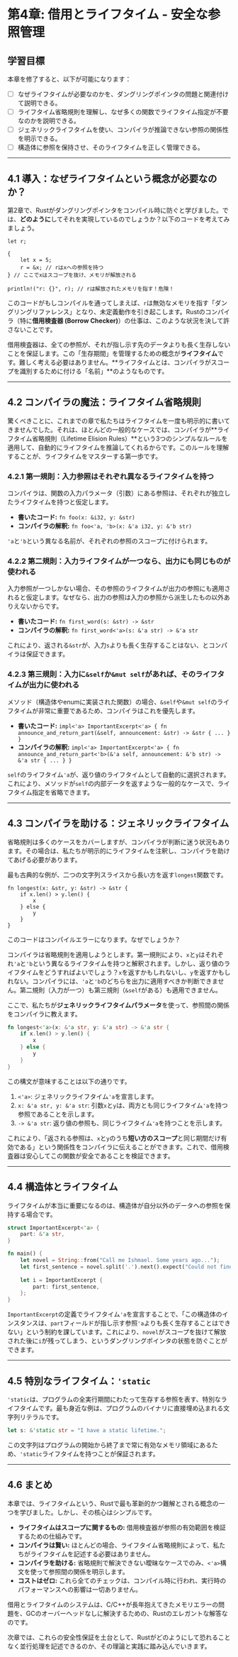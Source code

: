 # 第4章: 借用とライフタイム - 安全な参照管理

## 学習目標
本章を修了すると、以下が可能になります：
- [ ] なぜライフタイムが必要なのかを、ダングリングポインタの問題と関連付けて説明できる。
- [ ] ライフタイム省略規則を理解し、なぜ多くの関数でライフタイム指定が不要なのかを説明できる。
- [ ] ジェネリックライフタイムを使い、コンパイラが推論できない参照の関係性を明示できる。
- [ ] 構造体に参照を保持させ、そのライフタイムを正しく管理できる。

---

## 4.1 導入：なぜライフタイムという概念が必要なのか？

第2章で、Rustがダングリングポインタをコンパイル時に防ぐと学びました。では、**どのように**してそれを実現しているのでしょうか？以下のコードを考えてみましょう。

```rust,ignore
let r;

{
    let x = 5;
    r = &x; // rはxへの参照を持つ
} // ここでxはスコープを抜け、メモリが解放される

println!("r: {}", r); // rは解放されたメモリを指す！危険！
```

このコードがもしコンパイルを通ってしまえば、`r`は無効なメモリを指す「ダングリングリファレンス」となり、未定義動作を引き起こします。Rustのコンパイラ（特に**借用検査器 (Borrow Checker)**）の仕事は、このような状況を決して許さないことです。

借用検査器は、全ての参照が、それが指し示す先のデータよりも長く生存しないことを保証します。この「生存期間」を管理するための概念が**ライフタイム**です。難しく考える必要はありません。**ライフタイムとは、コンパイラがスコープを識別するために付ける「名前」**のようなものです。

---

## 4.2 コンパイラの魔法：ライフタイム省略規則

驚くべきことに、これまでの章で私たちはライフタイムを一度も明示的に書いてきませんでした。それは、ほとんどの一般的なケースでは、コンパイラが**ライフタイム省略規則（Lifetime Elision Rules）**という3つのシンプルなルールを適用して、自動的にライフタイムを推論してくれるからです。このルールを理解することが、ライフタイムをマスターする第一歩です。

### 4.2.1 第一規則：入力参照はそれぞれ異なるライフタイムを持つ

コンパイラは、関数の入力パラメータ（引数）にある参照は、それぞれが独立したライフタイムを持つと仮定します。

- **書いたコード:** `fn foo(x: &i32, y: &str)`
- **コンパイラの解釈:** `fn foo<'a, 'b>(x: &'a i32, y: &'b str)`

`'a`と`'b`という異なる名前が、それぞれの参照のスコープに付けられます。

### 4.2.2 第二規則：入力ライフタイムが一つなら、出力にも同じものが使われる

入力参照が一つしかない場合、その参照のライフタイムが出力の参照にも適用されると仮定します。なぜなら、出力の参照は入力の参照から派生したもの以外ありえないからです。

- **書いたコード:** `fn first_word(s: &str) -> &str`
- **コンパイラの解釈:** `fn first_word<'a>(s: &'a str) -> &'a str`

これにより、返される`&str`が、入力`s`よりも長く生存することはない、とコンパイラは保証できます。

### 4.2.3 第三規則：入力に`&self`か`&mut self`があれば、そのライフタイムが出力に使われる

メソッド（構造体やenumに実装された関数）の場合、`&self`や`&mut self`のライフタイムが非常に重要であるため、コンパイラはこれを優先します。

- **書いたコード:** `impl<'a> ImportantExcerpt<'a> { fn announce_and_return_part(&self, announcement: &str) -> &str { ... } }`
- **コンパイラの解釈:** `impl<'a> ImportantExcerpt<'a> { fn announce_and_return_part<'b>(&'a self, announcement: &'b str) -> &'a str { ... } }`

`self`のライフタイム`'a`が、返り値のライフタイムとして自動的に選択されます。これにより、メソッドが`self`の内部データを返すような一般的なケースで、ライフタイム指定を省略できます。

---

## 4.3 コンパイラを助ける：ジェネリックライフタイム

省略規則は多くのケースをカバーしますが、コンパイラが判断に迷う状況もあります。その場合は、私たちが明示的にライフタイムを注釈し、コンパイラを助けてあげる必要があります。

最も古典的な例が、二つの文字列スライスから長い方を返す`longest`関数です。

```rust,compile_fail
fn longest(x: &str, y: &str) -> &str {
    if x.len() > y.len() {
        x
    } else {
        y
    }
}
```

このコードはコンパイルエラーになります。なぜでしょうか？

コンパイラは省略規則を適用しようとします。第一規則により、`x`と`y`はそれぞれ`'a`と`'b`という異なるライフタイムを持つと解釈されます。しかし、返り値のライフタイムをどうすればよいでしょう？`x`を返すかもしれないし、`y`を返すかもしれない。コンパイラには、`'a`と`'b`のどちらを出力に適用すべきか判断できません。第二規則（入力が一つ）も第三規則（`&self`がある）も適用できません。

ここで、私たちが**ジェネリックライフタイムパラメータ**を使って、参照間の関係をコンパイラに教えます。

```rust
fn longest<'a>(x: &'a str, y: &'a str) -> &'a str {
    if x.len() > y.len() {
        x
    } else {
        y
    }
}
```

この構文が意味することは以下の通りです。

1.  `<'a>`: ジェネリックライフタイム`'a`を宣言します。
2.  `x: &'a str, y: &'a str`: 引数`x`と`y`は、両方とも同じライフタイム`'a`を持つ参照であることを示します。
3.  `-> &'a str`: 返り値の参照も、同じライフタイム`'a`を持つことを示します。

これにより、「返される参照は、`x`と`y`のうち**短い方のスコープ**と同じ期間だけ有効である」という関係性をコンパイラに伝えることができます。これで、借用検査器は安心してこの関数が安全であることを検証できます。

---

## 4.4 構造体とライフタイム

ライフタイムが本当に重要になるのは、構造体が自分以外のデータへの参照を保持する場合です。

```rust
struct ImportantExcerpt<'a> {
    part: &'a str,
}

fn main() {
    let novel = String::from("Call me Ishmael. Some years ago...");
    let first_sentence = novel.split('.').next().expect("Could not find a '.'");
    
    let i = ImportantExcerpt {
        part: first_sentence,
    };
}
```

`ImportantExcerpt`の定義でライフタイム`'a`を宣言することで、「この構造体のインスタンスは、`part`フィールドが指し示す参照`'a`よりも長く生存することはできない」という制約を課しています。これにより、`novel`がスコープを抜けて解放された後に`i`が残ってしまう、というダングリングポインタの状態を防ぐことができます。

---

## 4.5 特別なライフタイム：`'static`

`'static`は、プログラムの全実行期間にわたって生存する参照を表す、特別なライフタイムです。最も身近な例は、プログラムのバイナリに直接埋め込まれる文字列リテラルです。

```rust
let s: &'static str = "I have a static lifetime.";
```

この文字列はプログラムの開始から終了まで常に有効なメモリ領域にあるため、`'static`ライフタイムを持つことが保証されます。

---

## 4.6 まとめ

本章では、ライフタイムという、Rustで最も革新的かつ難解とされる概念の一つを学びました。しかし、その核心はシンプルです。

- **ライフタイムはスコープに関するもの:** 借用検査器が参照の有効範囲を検証するための仕組みです。
- **コンパイラは賢い:** ほとんどの場合、ライフタイム省略規則によって、私たちがライフタイムを記述する必要はありません。
- **コンパイラを助ける:** 省略規則で解決できない曖昧なケースでのみ、`<'a>`構文を使って参照間の関係を明示します。
- **コストはゼロ:** これら全てのチェックは、コンパイル時に行われ、実行時のパフォーマンスへの影響は一切ありません。

借用とライフタイムのシステムは、C/C++が長年抱えてきたメモリエラーの問題を、GCのオーバーヘッドなしに解決するための、Rustのエレガントな解答なのです。

次章では、これらの安全性保証を土台として、Rustがどのようにして恐れることなく並行処理を記述できるのか、その理論と実践に踏み込んでいきます。
